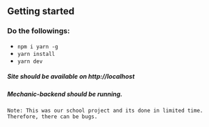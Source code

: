 ## Getting started
### Do the followings:

* `npm i yarn -g`
* `yarn install`
* `yarn dev`

##### Site should be available on http://localhost
##### Mechanic-backend should be running.

`Note: This was our school project and its done in limited time. Therefore, there can be bugs.`
